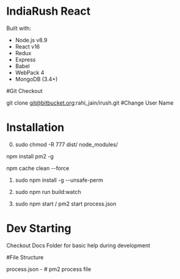 # IndiaRush React

Built with:
* Node.js v8.9
* React v16
* Redux
* Express
* Babel
* WebPack 4
* MongoDB (3.4+)

#Git Checkout

git clone git@bitbucket.org:rahi_jain/irush.git  #Change User Name


# Installation
0. sudo chmod -R 777 dist/ node_modules/

npm install pm2 -g

npm cache clean --force

1. sudo npm install -g --unsafe-perm

2. sudo npm run build:watch

3. sudo npm start / pm2 start process.json



# Dev Starting

Checkout Docs Folder for basic help during development


#File Structure

process.json - # pm2 process file
